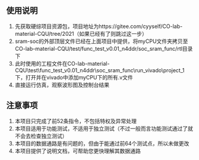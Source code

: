## 使用说明
1. 先获取硬综项目资源包，项目地址为https://gitee.com/cyyself/CO-lab-material-CQU/tree/2021（如果已经有了则跳过这一步）
2. sram-soc的外部顶层文件已经在上面项目中提供，将myCPU文件夹拷贝至CO-lab-material-CQU/test/func_test_v0.01_n4ddr/soc_sram_func/rtl目录下
3. 此时使用的工程文件在CO-lab-material-CQU\test\func_test_v0.01_n4ddr\soc_sram_func\run_vivado\project_1下，打开并在vivado中添加myCPU下的所有.v文件
4. 直接运行仿真，观察波形图及控制台结果
## 注意事项
1. 本项目只完成了前52条指令，不包括特权及异常处理
2. 本项目适用于功能测试，不适用于独立测试（不过一般而言功能测试通过了就不会去检查独立测试）
3. 本项目的数据通路是有问题的，但由于能通过前64个测试点，所以未做更改
4. 本项目提供了说明文档，可帮助您更快理解其数据通路